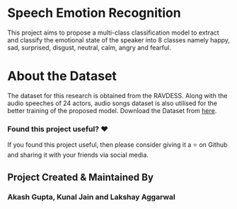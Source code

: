 # Speech Emotion Recognition
This project aims to propose a multi-class classification model to extract and classify the emotional state of the speaker into 8 classes namely happy, sad, surprised, disgust, neutral, calm, angry and fearful.

# About the Dataset
The dataset for this research is obtained from the RAVDESS. Along with the audio speeches of 24 actors, audio songs dataset is also utilised for the better training of the proposed model.
Download the Dataset from [here](https://zenodo.org/record/1188976#.XxnUwp4zbIU).


### Found this project useful? :heart:

If you found this project useful, then please consider giving it a :star: on Github and sharing it with your friends via social media.

## Project Created & Maintained By

### Akash Gupta, Kunal Jain and Lakshay Aggarwal
